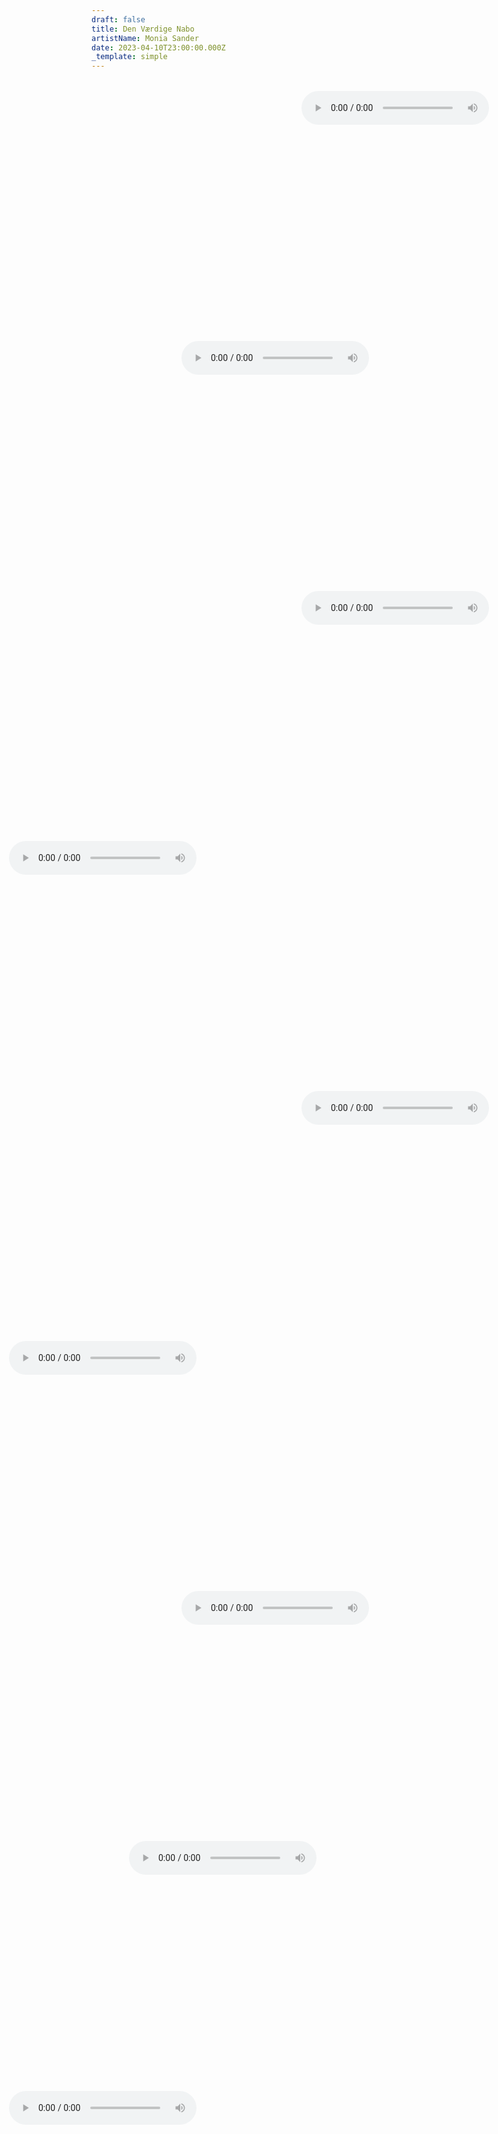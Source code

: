 ```yaml
---
draft: false
title: Den Værdige Nabo
artistName: Monia Sander
date: 2023-04-10T23:00:00.000Z
_template: simple
---
```


<div class="scroll">	

<audio style="position:fixed; right:10%; top:5%" controls="" controlslist="nodownload noplaybackrate"><source src="https://theatrebuilding.com/dvn1.mp3" type="audio/mpeg"></audio>

<audio style="position:fixed; right:30%; top:15%" controls="" controlslist="nodownload noplaybackrate"><source src="https://theatrebuilding.com/dvn2.mp3" type="audio/mpeg"></audio>

<audio style="position:fixed; right:10%; top:25%" controls="" controlslist="nodownload noplaybackrate"><source src="https://theatrebuilding.com/dvn3.mp3" type="audio/mpeg"></audio>

<audio style="position:fixed; left:10%; top:35%" controls="" controlslist="nodownload noplaybackrate"><source src="https://theatrebuilding.com/dvn4.mp3" type="audio/mpeg"></audio>

<audio style="position:fixed; right:10%; top:45%" controls="" controlslist="nodownload noplaybackrate"><source src="https://theatrebuilding.com/dvn6.mp3" type="audio/mpeg"></audio>

<audio style="position:fixed; left:10%; top:55%" controls="" controlslist="nodownload noplaybackrate"><source src="https://theatrebuilding.com/dvn5.mp3" type="audio/mpeg"></audio>

<audio style="position:fixed; right:30%; top:65%" controls="" controlslist="nodownload noplaybackrate"><source src="https://theatrebuilding.com/dvn7.mp3" type="audio/mpeg"></audio>

<audio style="position:fixed; left:30%; top:75%" controls="" controlslist="nodownload noplaybackrate"><source src="https://theatrebuilding.com/dvn8.mp3" type="audio/mpeg"></audio>

<audio style="position:fixed; left:10%; top:85%" controls="" controlslist="nodownload noplaybackrate"><source src="https://theatrebuilding.com/dvn9.mp3" type="audio/mpeg"></audio>

</div>
